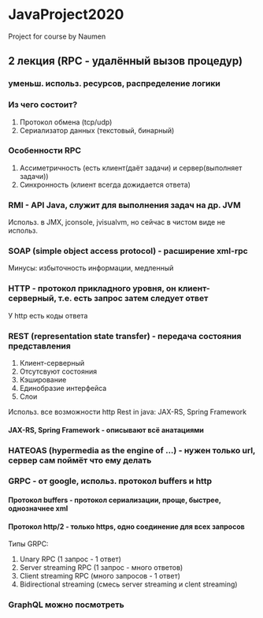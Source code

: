 # JavaProject2020

Project for course by Naumen

## 2 лекция (RPC - удалённый вызов процедур)
### уменьш. использ. ресурсов, распределение логики

### Из чего состоит?
1. Протокол обмена (tcp/udp)
2. Сериализатор данных (текстовый, бинарный)

### Особенности RPC
1. Ассиметричность (есть клиент(даёт задачи) и сервер(выполняет задачи))
2. Синхронность (клиент всегда дожидается ответа)

### RMI - API Java, служит для выполнения задач на др. JVM
Использ. в JMX, jconsole, jvisualvm, но сейчас в чистом виде не использ.

### SOAP (simple object access protocol) - расширение xml-rpc
Минусы: избыточность информации, медленный

### HTTP - протокол прикладного уровня, он клиент-серверный, т.е. есть запрос затем следует ответ
У http есть коды ответа

### REST (representation state transfer) - передача состояния представления
1. Клиент-серверный
2. Отсутсвуют состояния
3. Кэширование
4. Единобразие интерфейса
5. Слои

Использ. все возможности http
Rest in java: JAX-RS, Spring Framework
#### JAX-RS, Spring Framework - описывают всё анатациями

### HATEOAS (hypermedia as the engine of ...) - нужен только url, сервер сам поймёт что ему делать

### GRPC - от google, использ. протокол buffers и http
#### Протокол buffers - протокол сериализации, проще, быстрее, однозначнее xml
#### Протокол http/2 - только https, одно соединение для всех запросов
Типы GRPC:
1. Unary RPC (1 запрос - 1 ответ)
2. Server streaming RPC (1 запрос - много ответов)
3. Client streaming RPC (много запросов - 1 ответ)
4. Bidirectional streaming (смесь server streaming и clent streaming)

### GraphQL можно посмотреть
